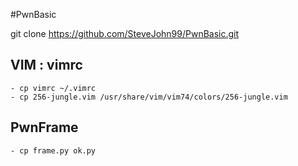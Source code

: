 #PwnBasic

git clone https://github.com/SteveJohn99/PwnBasic.git

## VIM : vimrc
	- cp vimrc ~/.vimrc
	- cp 256-jungle.vim /usr/share/vim/vim74/colors/256-jungle.vim
## PwnFrame
	- cp frame.py ok.py

